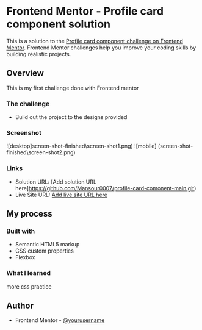 # Frontend Mentor - Profile card component solution

This is a solution to the [Profile card component challenge on Frontend Mentor](https://www.frontendmentor.io/challenges/profile-card-component-cfArpWshJ). Frontend Mentor challenges help you improve your coding skills by building realistic projects.

## Overview

This is my first challenge done with Frontend mentor

### The challenge

- Build out the project to the designs provided

### Screenshot

![desktop]screen-shot-finished\screen-shot1.png)
![mobile] (screen-shot-finished\screen-shot2.png)

### Links

- Solution URL: [Add solution URL here]https://github.com/Mansour0007/profile-card-comonent-main.git)
- Live Site URL: [Add live site URL here](https://your-live-site-url.com)

## My process

### Built with

- Semantic HTML5 markup
- CSS custom properties
- Flexbox

### What I learned

more css practice

## Author

- Frontend Mentor - [@yourusername](https://www.frontendmentor.io/profile/Mansour0007)
